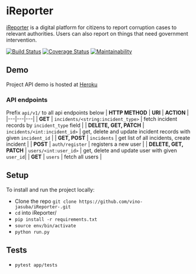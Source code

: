 # iReporter

[iReporter](https://vino-jasuba.github.io/iReporter-/) is a digital platform for
citizens to report corruption cases to relevant authorities. Users can also report
on things that need government intervention.

[![Build Status](https://travis-ci.org/vino-jasuba/iReporter-.svg?branch=ch-travis-ci-integration-162297608)](https://travis-ci.org/vino-jasuba/iReporter-) [![Coverage Status](https://coveralls.io/repos/github/vino-jasuba/iReporter-/badge.svg?branch=ch-travis-ci-integration-162297608)](https://coveralls.io/github/vino-jasuba/iReporter-?branch=ch-travis-ci-integration-162297608) [![Maintainability](https://api.codeclimate.com/v1/badges/9b822c57ae21083b11c5/maintainability)](https://codeclimate.com/github/vino-jasuba/iReporter-/maintainability)

## Demo

Project API demo is hosted at [Heroku](https://vino-ireporter.herokuapp.com)

### API endpoints

Prefix `api/v1/` to all api endpoints below
| **HTTP METHOD**   | **URI**  | **ACTION** |
|---|---|---|
|  **GET** |  `incidents/<string:incident_type>` | fetch incident records by `incident_type` field |
| **DELETE, GET, PATCH**  |  `incidents/<int:incident_id>` | get, delete and update incident records with given `incident_id` |
|  **GET, POST** |  `incidents` | get list of all incidents, create incident |
|  **POST** |  `auth/register` | registers a new user |
|  **DELETE, GET, PATCH** |  `users/<int:user_id>`  | get, delete and update user with given `user_id`|
|  **GET** |  `users` | fetch all users |

## Setup

To install and run the project locally:

- Clone the repo `git clone https://github.com/vino-jasuba/iReporter-.git`
- `cd` into iReporter/
- `pip install -r requirements.txt`
- `source env/bin/activate`
- `python run.py`

## Tests

- `pytest app/tests`